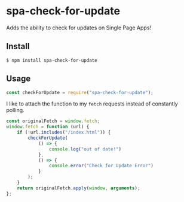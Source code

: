 # spa-check-for-update

Adds the ability to check for updates on Single Page Apps!

## Install

```
$ npm install spa-check-for-update
```

## Usage

```js
const checkForUpdate = require("spa-check-for-update");
```

I like to attach the function to my `fetch` requests instead of constantly polling.

```js
const originalFetch = window.fetch;
window.fetch = function (url) {
    if (!url.includes("/index.html")) {
        checkForUpdate(
            () => {
                console.log("out of date!")
            },
            () => {
                console.error("Check for Update Error")
            }
        );
    }
    return originalFetch.apply(window, arguments);
};
```
